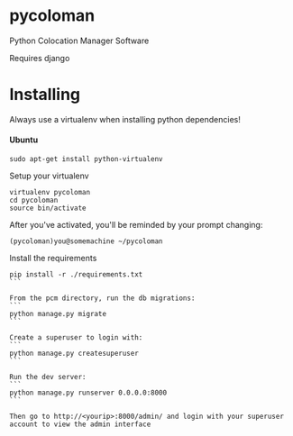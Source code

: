 # pycoloman
Python Colocation Manager Software

Requires django

Installing
==========

Always use a virtualenv when installing python dependencies!


#### Ubuntu

```
sudo apt-get install python-virtualenv
```

Setup your virtualenv

```
virtualenv pycoloman
cd pycoloman
source bin/activate
```

After you've activated, you'll be reminded by your prompt changing:
```
(pycoloman)you@somemachine ~/pycoloman
```

Install the requirements
````
pip install -r ./requirements.txt
```

From the pcm directory, run the db migrations:
```
python manage.py migrate
```

Create a superuser to login with:
```
python manage.py createsuperuser
```

Run the dev server:
```
python manage.py runserver 0.0.0.0:8000
```

Then go to http://<yourip>:8000/admin/ and login with your superuser account to view the admin interface
